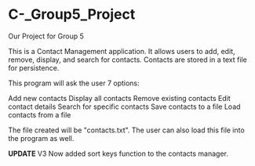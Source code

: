 # C-_Group5_Project
Our Project for Group 5

This is a Contact Management application. It allows users to add, edit, remove, display, and search for contacts. Contacts are stored in a text file for persistence.

This program will ask the user 7 options:

Add new contacts
Display all contacts
Remove existing contacts
Edit contact details
Search for specific contacts
Save contacts to a file
Load contacts from a file

The file created will be "contacts.txt". The user can also load this file into the program as well.

**UPDATE** V3
Now added sort keys function to the contacts manager.
